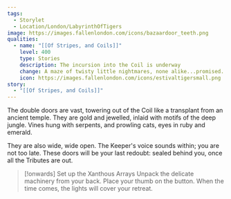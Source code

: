```yaml
---
tags:
  - Storylet
  - Location/London/LabyrinthOfTigers
image: https://images.fallenlondon.com/icons/bazaardoor_teeth.png
qualities:
  - name: "[[Of Stripes, and Coils]]"
    level: 400
    type: Stories
    description: The incursion into the Coil is underway
    change: A maze of twisty little nightmares, none alike...promised.
    icon: https://images.fallenlondon.com/icons/estivaltigersmall.png
story:
  - "[[Of Stripes, and Coils]]"
---
```


The double doors are vast, towering out of the Coil like a transplant from an ancient temple. They are gold and jewelled, inlaid with motifs of the deep jungle. Vines hung with serpents, and prowling cats, eyes in ruby and emerald.

They are also wide, wide open. The Keeper's voice sounds within; you are not too late. These doors will be your last redoubt: sealed behind you, once all the Tributes are out.


> [!onwards] Set up the Xanthous Arrays
> Unpack the delicate machinery from your back. Place your thumb on the button. When the time comes, the lights will cover your retreat.